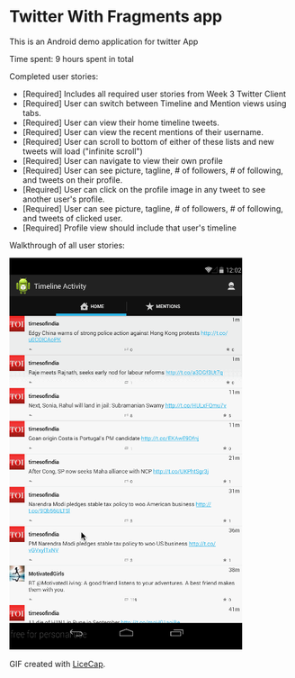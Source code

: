 # Twitter With Fragments app

This is an Android demo application for twitter App

Time spent: 9 hours spent in total

Completed user stories:

* [Required] Includes all required user stories from Week 3 Twitter Client
* [Required] User can switch between Timeline and Mention views using tabs.
* [Required] User can view their home timeline tweets.
* [Required] User can view the recent mentions of their username.
* [Required] User can scroll to bottom of either of these lists and new tweets will load ("infinite scroll")
* [Required] User can navigate to view their own profile
* [Required] User can see picture, tagline, # of followers, # of following, and tweets on their profile.
* [Required] User can click on the profile image in any tweet to see another user's profile.
* [Required] User can see picture, tagline, # of followers, # of following, and tweets of clicked user.
* [Required] Profile view should include that user's timeline


Walkthrough of all user stories:

![Video Walkthrough](TwitterWithFragments.gif)

GIF created with [LiceCap](http://www.cockos.com/licecap/).


